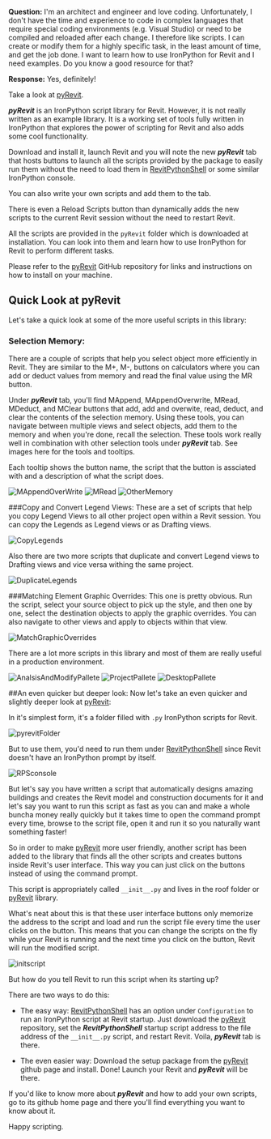 **Question:** I'm an architect and engineer and love coding.
Unfortunately, I don't have the time and experience to code in complex languages that require special coding environments (e.g. Visual Studio) or need to be compiled and reloaded after each change.
I therefore like scripts.
I can create or modify them for a highly specific task, in the least amount of time, and get the job done.
I want to learn how to use IronPython for Revit and I need examples.
Do you know a good resource for that?

**Response:** Yes, definitely!

Take a look at [pyRevit](https://github.com/eirannejad/pyRevit).

***pyRevit*** is an IronPython script library for Revit.
However, it is not really written as an example library.
It is a working set of tools fully written in IronPython that explores the power of scripting for Revit and also adds some cool functionality.

Download and install it, launch Revit and you will note the new ***pyRevit*** tab that hosts buttons to launch all the scripts provided by the package to easily run them without the need to load them in [RevitPythonShell](https://github.com/architecture-building-systems/revitpythonshell) or some similar IronPython console.

You can also write your own scripts and add them to the tab.

There is even a Reload Scripts button than dynamically adds the new scripts to the current Revit session without the need to restart Revit.

All the scripts are provided in the `pyRevit` folder which is downloaded at installation.
You can look into them and learn how to use IronPython for Revit to perform different tasks.

Please refer to the [pyRevit](https://github.com/eirannejad/pyRevit) GitHub repository for links and instructions on how to install on your machine.


## Quick Look at pyRevit

Let's take a quick look at some of the more useful scripts in this library:

### Selection Memory:
There are a couple of scripts that help you select object more efficiently in Revit. They are similar to the M+, M-, buttons on calculators where you can add or deduct values from memory and read the final value using the MR button.

Under ***pyRevit*** tab, you'll find MAppend, MAppendOverwrite, MRead, MDeduct, and MClear buttons that add, add and overwite, read, deduct, and clear the contents of the selection memory. Using these tools, you can navigate between multiple views and select objects, add them to the memory and when you're done, recall the selection. These tools work really well in combination with other selection tools under ***pyRevit*** tab. See images here for the tools and tooltips.

Each tooltip shows the button name, the script that the button is assciated with and a description of what the script does.

![MAppendOverWrite](http://eirannejad.github.io/pyRevit/images/mappendoverwrite.png)
![MRead](http://eirannejad.github.io/pyRevit/images/mread.png)
![OtherMemory](http://eirannejad.github.io/pyRevit/images/othermemory.png)

###Copy and Convert Legend Views:
These are a set of scripts that help you copy Legend Views to all other project open within a Revit session. You can copy the Legends as Legend views or as Drafting views.

![CopyLegends](http://eirannejad.github.io/pyRevit/images/copylegends.png)

Also there are two more scripts that duplicate and convert Legend views to Drafting views and vice versa withing the same project.

![DuplicateLegends](http://eirannejad.github.io/pyRevit/images/convertlegends.png)

###Matching Element Graphic Overrides:
This one is pretty obvious. Run the script, select your source object to pick up the style, and then one by one, select the destination objects to apply the graphic overrides. You can also navigate to other views and apply to objects within that view.

![MatchGraphicOverrides](http://eirannejad.github.io/pyRevit/images/matchgraphicoverrides.png)

There are a lot more scripts in this library and most of them are really useful in a production environment.

![AnalsisAndModifyPallete](http://eirannejad.github.io/pyRevit/images/analysisandmodifypallete.png)
![ProjectPallete](http://eirannejad.github.io/pyRevit/images/projectpallete.png)
![DesktopPallete](http://eirannejad.github.io/pyRevit/images/desktoppallete.png)


##An even quicker but deeper look:
Now let's take an even quicker and slightly deeper look at [pyRevit](https://github.com/eirannejad/pyRevit):

In it's simplest form, it's a folder filled with `.py` IronPython scripts for Revit.

![pyrevitFolder](http://eirannejad.github.io/pyRevit/images/pyrevitfolder.png)

But to use them, you'd need to run them under [RevitPythonShell](https://github.com/architecture-building-systems/revitpythonshell) since Revit doesn't have an IronPython prompt by itself.

![RPSconsole](http://eirannejad.github.io/pyRevit/images/revitpythonshellconsole.png)

But let's say you have written a script that automatically designs amazing buildings and creates the Revit model and construction documents for it and let's say you want to run this script as fast as you can and make a whole buncha money really quickly but it takes time to open the command prompt every time, browse to the script file, open it and run it so you naturally want something faster!

So in order to make [pyRevit](https://github.com/eirannejad/pyRevit) more user friendly, another script has been added to the library that finds all the other scripts and creates buttons inside Revit's user interface. This way you can just click on the buttons instead of using the command prompt.

This script is appropriately called `__init__.py` and lives in the roof folder or [pyRevit](https://github.com/eirannejad/pyRevit) library.

What's neat about this is that these user interface buttons only memorize the address to the script and load and run the script file every time the user clicks on the button. This means that you can change the scripts on the fly while your Revit is running and the next time you click on the button, Revit will run the modified script.

![initscript](http://eirannejad.github.io/pyRevit/images/initscript.png)

But how do you tell Revit to run this script when its starting up?

There are two ways to do this:

- The easy way:
[RevitPythonShell](https://github.com/architecture-building-systems/revitpythonshell) has an option under `Configuration` to run an IronPython script at Revit startup. Just download the [pyRevit](https://github.com/eirannejad/pyRevit) repository, set the ***RevitPythonShell*** startup script address to the file address of the `__init__.py` script, and restart Revit. Voila, ***pyRevit*** tab is there.

- The even easier way:
Download the setup package from the [pyRevit](https://github.com/eirannejad/pyRevit) github page and install. Done! Launch your Revit and ***pyRevit*** will be there.

If you'd like to know more about ***pyRevit*** and how to add your own scripts, go to its github home page and there you'll find everything you want to know about it.

Happy scripting.
